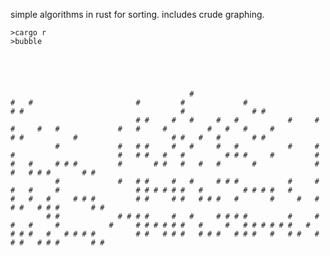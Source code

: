 simple algorithms in rust for sorting. includes crude graphing.

    >cargo r
    >bubble
    




                                            #                                                                 #   #                       #         #             #                     # #                                   #               # #
                                # #     #   #     #   #           #     #                               #     #   #             #   #     #         #   #   #     #                     # #           #                     # #   #   #       # #
              #             #   # #     #   #     #   #           #     #       #                       #   # #   #   #         # # #     #         #   #   #     # # #         #       # #   #   #   #       #             # #   # # #       # #
              #             #   # #     #   #     # # #           #     #   #   #     #                 # # # # # #   #         # # # #   #         #   #   #     # # #         # #     # #   # # #   #       #     #   #   # #   # # #       # #
            # #             # # # #     #   #     # # # #         #     #   #   #     #           #     # # # # # #   #     #   # # # # # #   #     # # #   #   # # # #         # #   # # #   # # #   # # #   #   # #   #   # #   # # #       # #
